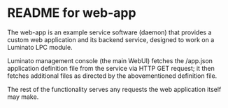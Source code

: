 README for web-app
==================

The web-app is an example service software (daemon) that provides a
custom web application and its backend service, designed to work on
a Luminato LPC module.

Luminato management console (the main WebUI) fetches the /app.json
application definition file from the service via HTTP GET request;
it then fetches additional files as directed by the abovementioned
definition file.

The rest of the functionality serves any requests the web application
itself may make.
